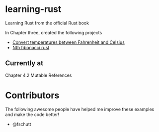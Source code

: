 # learning-rust
Learning Rust from the official Rust book 

In Chapter three, created the following projects

* [Convert temperatures between Fahrenheit and Celsius](https://github.com/BrooksPatton/fahrenheit-to-celsius-rust)
* [Nth fibonacci rust](https://github.com/BrooksPatton/nth_fibonacci_rust)

## Currently at

Chapter 4.2 Mutable References

# Contributors

The following awesome people have helped me improve these examples and make the code better!

* @fschutt